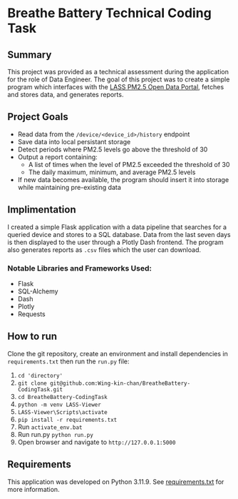 # Breathe Battery Technical Coding Task

## Summary

This project was provided as a technical assessment during the application for the role of 
Data Engineer. The goal of this project was to create a simple program which interfaces with the 
[LASS PM2.5 Open Data Portal](https://pm25.lass-net.org/), fetches and stores data, and generates
reports.

## Project Goals

- Read data from the `/device/<device_id>/history` endpoint
- Save data into local persistant storage
- Detect periods where PM2.5 levels go above the threshold of 30
- Output a report containing:
    - A list of times when the level of PM2.5 exceeded the threshold of 30
    - The daily maximum, minimum, and average PM2.5 levels
- If new data becomes available, the program should insert it into storage while maintaining pre-existing data

## Implimentation

I created a simple Flask application with a data pipeline that searches for a queried device and stores to a SQL database. Data from the last seven days is then displayed to the user through a Plotly Dash frontend. The program also generates reports as `.csv` files which the user can download.

### Notable Libraries and Frameworks Used:
- Flask
- SQL-Alchemy
- Dash
- Plotly
- Requests

## How to run

Clone the git repository, create an environment and install dependencies in `requirements.txt` then run the `run.py` file:

1. `cd 'directory'`
2. `git clone git@github.com:Wing-kin-chan/BreatheBattery-CodingTask.git`
3. `cd BreatheBattery-CodingTask`
4. `python -m venv LASS-Viewer`
5. `LASS-Viewer\Scripts\activate`
6. `pip install -r requirements.txt`
7. Run `activate_env.bat`
8. Run run.py `python run.py`
9. Open browser and navigate to `http://127.0.0.1:5000`

## Requirements

This application was developed on Python 3.11.9. See [requirements.txt](https://github.com/Wing-kin-chan/BreatheBattery-CodingTask/blob/main/requirements.txt) for more information.

